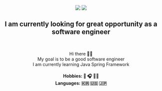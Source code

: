 <div align="center">
  <a href="hyeonsuns123@gmail.com" target="_blank"><img src="https://img.shields.io/badge/pranne1224@gmail.com-EA4335?style=flat-square&logo=Gmail&logoColor=white"/></a>
  <a href="https://www.linkedin.com/in/hyeonsun-jung-551ba425b/" target="_blank"><img src="https://img.shields.io/badge/DahyeLee-0A66C2?style=flat-square&logo=Linkedin&logoColor=white"/></a>
</div>

<h2 align="center"> I am currently looking for great opportunity as a software engineer </h2> 
<br>
<p align="center">
Hi there 👋🙂
<br>
My goal is to be a good software engineer
<br>
I am currently learning Java Spring Framework
</p>
<h4 align="center"> Hobbies: 🎹 🎧 🏋🏻  <br> Languages: 🇰🇷 🇺🇸 🇯🇵</h4>

<!--
**Jasonarea/Jasonarea** is a ✨ _special_ ✨ repository because its `README.md` (this file) appears on your GitHub profile.

Here are some ideas to get you started:

- 🔭 I’m currently working on ...
- 🌱 I’m currently learning ...
- 👯 I’m looking to collaborate on ...
- 🤔 I’m looking for help with ...
- 💬 Ask me about ...
- 📫 How to reach me: ...
- 😄 Pronouns: ...
- ⚡ Fun fact: ...
-->